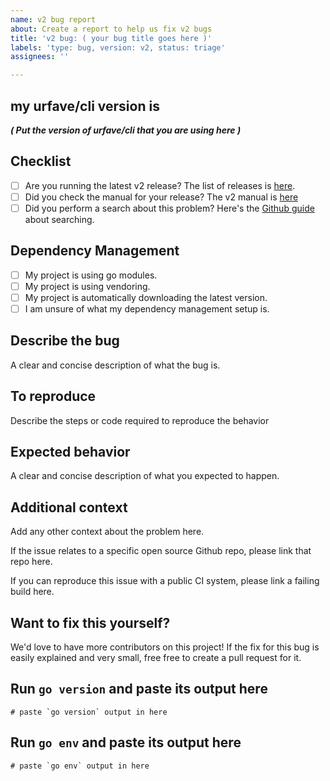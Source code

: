 ```yaml
---
name: v2 bug report
about: Create a report to help us fix v2 bugs
title: 'v2 bug: ( your bug title goes here )'
labels: 'type: bug, version: v2, status: triage'
assignees: ''

---
```


## my urfave/cli version is

_**( Put the version of urfave/cli that you are using here )**_

## Checklist

* [ ] Are you running the latest v2 release? The list of releases is [here](https://github.com/urfave/cli/releases).
* [ ] Did you check the manual for your release? The v2 manual is [here](https://github.com/urfave/cli/blob/master/docs/v2/manual.md)
* [ ] Did you perform a search about this problem? Here's the [Github guide](https://help.github.com/en/github/managing-your-work-on-github/using-search-to-filter-issues-and-pull-requests) about searching.

## Dependency Management

- [ ] My project is using go modules.
- [ ] My project is using vendoring.
- [ ] My project is automatically downloading the latest version.
- [ ] I am unsure of what my dependency management setup is.

## Describe the bug

A clear and concise description of what the bug is.

## To reproduce

Describe the steps or code required to reproduce the behavior

## Expected behavior

A clear and concise description of what you expected to happen.

## Additional context

Add any other context about the problem here.

If the issue relates to a specific open source Github repo, please link that repo here.

If you can reproduce this issue with a public CI system, please link a failing build here.

## Want to fix this yourself?

We'd love to have more contributors on this project! If the fix for this bug is easily explained and very small, free free to create a pull request for it.
## Run `go version` and paste its output here

```
# paste `go version` output in here
```

## Run `go env` and paste its output here

```
# paste `go env` output in here
```
